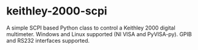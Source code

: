# keithley-2000-scpi
A simple SCPI based Python class to control a Keithley 2000 digital multimeter.  Windows and Linux supported (NI VISA and  PyVISA-py). GPIB and RS232 interfaces supported.
